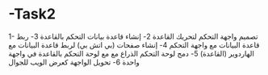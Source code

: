 # -Task2 

1- تصميم واجهة التحكم لتحريك القاعدة
2- إنشاء قاعدة بيانات التحكم بالقاعدة
3- ربط قاعدة البيانات مع واجهة التحكم
4- إنشاء صفحات (بي اتش بي) لربط قاعدة البيانات مع الهاردوير (القاعدة)
5- دمج لوحة التحكم الذراع مع مع لوحة التحكم بالقاعدة في واجهة واحدة
6- تحويل الواجهة  كعرض الويب للجوال

